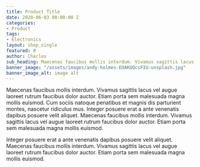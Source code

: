 ```yaml
---
title: Product Title
date: 2020-06-03 00:00:00 Z
categories:
- Product
tags:
- Electronics
layout: shop_single
featured: 0
author: Charles
sub_heading: Maecenas faucibus mollis interdum. Vivamus sagittis lacus
banner_image: "/assets/images/andy-holmes-EOAKUQcsFIU-unsplash.jpg"
banner_image_alt: image alt
---
```


Maecenas faucibus mollis interdum. Vivamus sagittis lacus vel augue laoreet rutrum faucibus dolor auctor. Etiam porta sem malesuada magna mollis euismod.
Cum sociis natoque penatibus et magnis dis parturient montes, nascetur ridiculus mus. Integer posuere erat a ante venenatis dapibus posuere velit aliquet. Maecenas faucibus mollis interdum. Vivamus sagittis lacus vel augue laoreet rutrum faucibus dolor auctor. Etiam porta sem malesuada magna mollis euismod.

Integer posuere erat a ante venenatis dapibus posuere velit aliquet. Maecenas faucibus mollis interdum. Vivamus sagittis lacus vel augue laoreet rutrum faucibus dolor auctor. Etiam porta sem malesuada magna mollis euismod.
